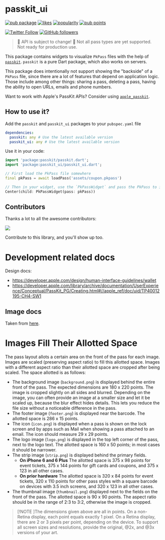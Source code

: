 # passkit_ui

[![pub package](https://img.shields.io/pub/v/passkit_ui.svg)](https://pub.dev/packages/passkit_ui)
[![likes](https://img.shields.io/pub/likes/passkit_ui)](https://pub.dev/packages/passkit_ui/score)
[![popularity](https://img.shields.io/pub/popularity/passkit_ui)](https://pub.dev/packages/passkit_ui/score)
[![pub points](https://img.shields.io/pub/points/passkit_ui)](https://pub.dev/packages/passkit_ui/score)

[![Twitter Follow](https://img.shields.io/twitter/follow/ue_man?style=social)](https://twitter.com/ue_man)
[![GitHub followers](https://img.shields.io/github/followers/ueman?style=social)](https://github.com/ueman)

> 🚧 API is subject to change! 🚧
> Not all pass types are yet supported. Not ready for production use.

This package contains widgets to visualize `PkPass` files with the help of [`passkit`](https://pub.dev/packages/passkit). `passkit` is a pure Dart package, which also works on servers.

This package does intentionally not support showing the "backside" of a `PkPass` file, since there are a lot of features that depend on application logic.
Those include among other things: sharing a pass, deleting a pass, having the ability to open URLs, emails and phone numbers.

Want to work with Apple's PassKit APIs? Consider using [`apple_passkit`](https://pub.dev/packages/apple_passkit).

## How to use it?

Add the `passkit` and `passkit_ui` packages to your `pubspec.yaml` file

```yaml
dependencies:
  passkit: any # Use the latest available version
  passkit_ui: any # Use the latest available version
```

Use it in your code:

```dart
import 'package:passkit/passkit.dart';
import 'package:passkit_ui/passkit_ui.dart';

// First load the PkPass file somewhere
final pkPass = await loadPass('assets/coupon.pkpass')

// Then in your widget, use the `PkPassWidget` and pass the PkPass to it
Center(child: PkPassWidget(pass: pkPass))
```

## Contributors

Thanks a lot to all the awesome contributors:

<a href="https://github.com/ueman/passkit/graphs/contributors">
  <img src="https://contrib.rocks/image?repo=ueman/passkit" />
</a>

Contribute to this library, and you'll show up too.

# Development related docs

Design docs: 
- https://developer.apple.com/design/human-interface-guidelines/wallet
- https://developer.apple.com/library/archive/documentation/UserExperience/Conceptual/PassKit_PG/Creating.html#//apple_ref/doc/uid/TP40012195-CH4-SW1


## Image docs

Taken from [here](https://developer.apple.com/library/archive/documentation/UserExperience/Conceptual/PassKit_PG/Creating.html#//apple_ref/doc/uid/TP40012195-CH4-SW1).

# Images Fill Their Allotted Space
The pass layout allots a certain area on the front of the pass for each image. Images are scaled (preserving aspect ratio) to fill this allotted space. Images with a different aspect ratio than their allotted space are cropped after being scaled. The space allotted is as follows:

- The background image (`background.png`) is displayed behind the entire front of the pass. The expected dimensions are 180 x 220 points. The image is cropped slightly on all sides and blurred. Depending on the image, you can often provide an image at a smaller size and let it be scaled up, because the blur effect hides details. This lets you reduce the file size without a noticeable difference in the pass.
- The footer image (`footer.png`) is displayed near the barcode. The allotted space is 286 x 15 points.
- The icon (`icon.png`) is displayed when a pass is shown on the lock screen and by apps such as Mail when showing a pass attached to an email. The icon should measure 29 x 29 points.
- The logo image (`logo.png`) is displayed in the top left corner of the pass, next to the logo text. The allotted space is 160 x 50 points; in most cases it should be narrower.
- The strip image (`strip.png`) is displayed behind the primary fields.
  - **On iPhone 6 and 6 Plus** The allotted space is 375 x 98 points for event tickets, 375 x 144 points for gift cards and coupons, and 375 x 123 in all other cases.
  - **On prior hardware** The allotted space is 320 x 84 points for event tickets, 320 x 110 points for other pass styles with a square barcode on devices with 3.5 inch screens, and 320 x 123 in all other cases.
- The thumbnail image (`thumbnail.png`) displayed next to the fields on the front of the pass. The allotted space is 90 x 90 points. The aspect ratio should be in the range of 2:3 to 3:2, otherwise the image is cropped.

> [!NOTE ]The dimensions given above are all in points. On a non-Retina display, each point equals exactly 1 pixel. On a Retina display, there are 2 or 3 pixels per point, depending on the device. To support all screen sizes and resolutions, provide the original, @2x, and @3x versions of your art.
